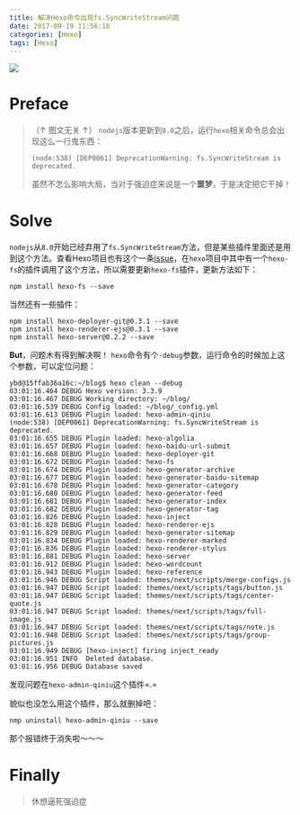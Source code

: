 ```yaml
---
title: 解决Hexo命令出现fs.SyncWriteStream问题
date: 2017-09-19 11:56:18
categories: [Hexo]
tags: [Hexo]
---
```


![](http://ojoba1c98.bkt.clouddn.com/img/solve-sync-write-stream/alasijiaquan.jpg)

# Preface

> （↑ 图文无关 ↑）
> `nodejs`版本更新到`8.0`之后，运行`hexo`相关命令总会出现这么一行鬼东西：
>
> ```shell
> (node:538) [DEP0061] DeprecationWarning: fs.SyncWriteStream is deprecated.
> ```
> 虽然不怎么影响大局，当对于强迫症来说是一个**噩梦**，于是决定把它干掉！

<!--more-->

# Solve
`nodejs`从`8.0`开始已经弃用了`fs.SyncWriteStream`方法，但是某些插件里面还是用到这个方法。查看Hexo项目也有这个一条[issue](https://github.com/hexojs/hexo/issues/2598)，在`hexo`项目中其中有一个`hexo-fs`的插件调用了这个方法，所以需要更新`hexo-fs`插件，更新方法如下：
```shell
npm install hexo-fs --save
```

当然还有一些插件：

```
npm install hexo-deployer-git@0.3.1 --save
npm install hexo-renderer-ejs@0.3.1 --save
npm install hexo-server@0.2.2 --save
```

**But**，问题木有得到解决啊！
`hexo`命令有个`-debug`参数，运行命令的时候加上这个参数，可以定位问题：

```shell
ybd@15ffab36a16c:~/blog$ hexo clean --debug
03:01:16.464 DEBUG Hexo version: 3.3.9
03:01:16.467 DEBUG Working directory: ~/blog/
03:01:16.539 DEBUG Config loaded: ~/blog/_config.yml
03:01:16.613 DEBUG Plugin loaded: hexo-admin-qiniu
(node:538) [DEP0061] DeprecationWarning: fs.SyncWriteStream is deprecated.
03:01:16.655 DEBUG Plugin loaded: hexo-algolia
03:01:16.657 DEBUG Plugin loaded: hexo-baidu-url-submit
03:01:16.668 DEBUG Plugin loaded: hexo-deployer-git
03:01:16.672 DEBUG Plugin loaded: hexo-fs
03:01:16.674 DEBUG Plugin loaded: hexo-generator-archive
03:01:16.677 DEBUG Plugin loaded: hexo-generator-baidu-sitemap
03:01:16.678 DEBUG Plugin loaded: hexo-generator-category
03:01:16.680 DEBUG Plugin loaded: hexo-generator-feed
03:01:16.681 DEBUG Plugin loaded: hexo-generator-index
03:01:16.682 DEBUG Plugin loaded: hexo-generator-tag
03:01:16.826 DEBUG Plugin loaded: hexo-inject
03:01:16.828 DEBUG Plugin loaded: hexo-renderer-ejs
03:01:16.829 DEBUG Plugin loaded: hexo-generator-sitemap
03:01:16.834 DEBUG Plugin loaded: hexo-renderer-marked
03:01:16.836 DEBUG Plugin loaded: hexo-renderer-stylus
03:01:16.881 DEBUG Plugin loaded: hexo-server
03:01:16.912 DEBUG Plugin loaded: hexo-wordcount
03:01:16.943 DEBUG Plugin loaded: hexo-reference
03:01:16.946 DEBUG Script loaded: themes/next/scripts/merge-configs.js
03:01:16.947 DEBUG Script loaded: themes/next/scripts/tags/button.js
03:01:16.947 DEBUG Script loaded: themes/next/scripts/tags/center-quote.js
03:01:16.947 DEBUG Script loaded: themes/next/scripts/tags/full-image.js
03:01:16.947 DEBUG Script loaded: themes/next/scripts/tags/note.js
03:01:16.948 DEBUG Script loaded: themes/next/scripts/tags/group-pictures.js
03:01:16.949 DEBUG [hexo-inject] firing inject_ready
03:01:16.951 INFO  Deleted database.
03:01:16.956 DEBUG Database saved
```

发现问题在`hexo-admin-qiniu`这个插件=.=

貌似也没怎么用这个插件，那么就删掉吧：
```shell
nmp uninstall hexo-admin-qiniu --save	
```

那个报错终于消失啦～～～

# Finally

> 休想逼死强迫症